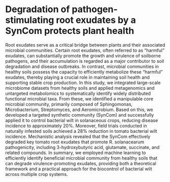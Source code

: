# Degradation of pathogen-stimulating root exudates by a SynCom protects plant health
Root exudates serve as a critical bridge between plants and their associated microbial communities. Certain root exudates, often referred to as “harmful” exudates, can substantially promote the growth and virulence of soilborne pathogens, and their accumulation is regarded as a major contributor to soil degradation and disease outbreaks. In contrast, microbial communities in healthy soils possess the capacity to efficiently metabolize these “harmful” exudates, thereby playing a crucial role in maintaining soil health and supporting stable crop production. In this study, we integrated large-scale microbiome datasets from healthy soils and applied metagenomics and untargeted metabolomics to systematically identify widely distributed functional microbial taxa. From these, we identified a manipulable core microbial community, primarily composed of Sphingomonas, Microbacterium, Streptomyces, and Aeromicrobium. Based on this, we developed a targeted synthetic community (SynCom) and successfully applied it to control bacterial wilt in solanaceous crops, reducing disease incidence to approximately 20%. Moreover, field trials conducted in naturally infested soils achieved a 28% reduction in tomato bacterial wilt incidence. Mechanistic analysis revealed that the SynCom effectively degraded key tomato root exudates that promote R. solanacearum pathogenicity, including 3-hydroxybutyric acid, glutamate, succinate, and related compounds. In summary, we employed machine learning to efficiently identify beneficial microbial community from healthy soils that can degrade virulence-promoting exudates, providing both a theoretical framework and a practical approach for the biocontrol of bacterial wilt across multiple crop systems. 

